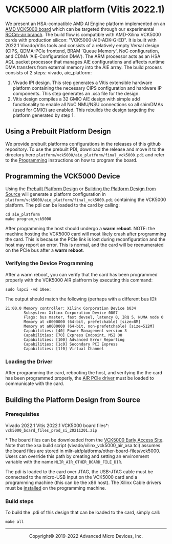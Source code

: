 # VCK5000 AIR platform (Vitis 2022.1) 

We present an HSA-compatible AMD AI Engine platform implemented on an [AMD VCK5000 board](https://www.xilinx.com/products/boards-and-kits/vck5000.html) which can be targeted through our experimental [ROCm-air branch](https://github.com/RadeonOpenCompute/ROCR-Runtime/tree/experimental/rocm-5.6.x-air). The build flow is compatible with AMD-Xilinx VCK5000 cards with production silicon: "VCK5000-AIE-ADK-G-ED". It is built with 2022.1 Vivado/Vitis tools and consists of a relatively empty Versal design (CIPS, QDMA-PCIe frontend, BRAM 'Queue Memory', NoC configuration, and CDMA 'AIE-Configuration DMA'). The ARM processor acts as an HSA AQL packet processor that manages AIE configurations and affects runtime DMA transfers from external memory into the AIE array. The build process consists of 2 steps: vivado, aie_platform:

1. Vivado IPI design. This step generates a Vitis extensible hardware platform containing the necessary CIPS configuration and hardware IP components. This step generates an .xsa file for the design. 
2. Vitis design compiles a 32 GMIO AIE design with simple add functionality to enable all NoC NMU/NSU connections so all shimDMAs (used for GMIO) are enabled. This rebuilds the design targeting the platform generated by step 1. 

## Using a Prebuilt Platform Design

We provide prebuilt platforms configurations in the releases of this github repository. To use the prebuilt PDI, download the release and move it to the directory here `platform/vck5000/aie_platform/final_vck5000.pdi` and refer to the [Programming](#Programming-the-VCK5000-Device) instructions on how to program the board.

## Programming the VCK5000 Device
Using the [Prebuilt Platform Design](#Using-a-Prebuilt-Platform-Design) or [Building the Platform Design from Source](#Building-the-Platform-Design-from-Source) will generate a platform configuration in `platform/vck5000/aie_platform/final_vck5000.pdi` containing the VCK5000 platform. The pdi can be loaded to the card by calling:
```
cd aie_platform
make program_vck5000
```
After programming the host should undergo a **warm reboot**.
NOTE: the machine hosting the VCK5000 card will most likely crash after programming the card. This is because the PCIe link is lost during reconfiguration and the host may report an error. This is normal, and the card will be reenumerated on the PCIe bus after a **warm reboot**.

### Verifying the Device Programming
After a warm reboot, you can verify that the card has been programmed properly with the VCK5000 AIR platfrorm by executing this command:
```
sudo lspci -vd 10ee:
```
The output should match the following (perhaps with a different bus ID):
```
21:00.0 Memory controller: Xilinx Corporation Device b034
        Subsystem: Xilinx Corporation Device 0007
        Flags: bus master, fast devsel, latency 0, IRQ 5, NUMA node 0
        Memory at c0000000 (64-bit, prefetchable) [size=8M]
        Memory at a0000000 (64-bit, non-prefetchable) [size=512M]
        Capabilities: [40] Power Management version 3
        Capabilities: [70] Express Endpoint, MSI 00
        Capabilities: [100] Advanced Error Reporting
        Capabilities: [1c0] Secondary PCI Express
        Capabilities: [1f0] Virtual Channel
```

### Loading the Driver
After programming the card, rebooting the host, and verifying the the card has been programmed properly, the [AIR PCIe driver](../../driver) must be loaded to communicate with the card.

## Building the Platform Design from Source

### Prerequisites
Vivado 2022.1
Vitis 2022.1
VCK5000 board files\*: `vck5000_board_files_prod_si_20211201.zip`

\* The board files can be downloaded from the [VCK5000 Early Access Site](https://www.xilinx.com/member/vck5000.html).  Note that the xsa build script (vivado/xilinx_vck5000_air_xsa.tcl) assumes the board files are stored in mlir-air/platforms/other-board-files/vck5000. Users can override this path by creating and setting an environment variable with the name `MLIR_AIR_OTHER_BOARD_FILE_DIR`.

The pdi is loaded to the card over JTAG, the USB-JTAG cable must be connected to the micro-USB input on the VCK5000 card and a programming machine (this can be the x86 host). The Xilinx Cable drivers must be [installed](https://docs.xilinx.com/r/en-US/ug973-vivado-release-notes-install-license/Installing-Cable-Drivers) on the programming machine. 

### Build steps
To build the .pdi of this design that can be loaded to the card, simply call:
```
make all
```
-----

<p align="center">Copyright&copy; 2019-2022 Advanced Micro Devices, Inc.</p>
